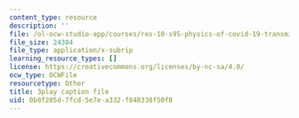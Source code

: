```yaml
---
content_type: resource
description: ''
file: /ol-ocw-studio-app/courses/res-10-s95-physics-of-covid-19-transmission-fall-2020/0b8f205d7fcd5e7ea332f848338f50f8_ysEeFyNjnkQ.vtt
file_size: 24384
file_type: application/x-subrip
learning_resource_types: []
license: https://creativecommons.org/licenses/by-nc-sa/4.0/
ocw_type: OCWFile
resourcetype: Other
title: 3play caption file
uid: 0b8f205d-7fcd-5e7e-a332-f848338f50f8
---
```

